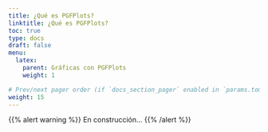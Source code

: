 ```yaml
---
title: ¿Qué es PGFPlots?
linktitle: ¿Qué es PGFPlots?
toc: true
type: docs
draft: false
menu:
  latex:
    parent: Gráficas con PGFPlots
    weight: 1

# Prev/next pager order (if `docs_section_pager` enabled in `params.toml`)
weight: 15
---
```


{{% alert warning %}}
En construcción...
{{% /alert %}}